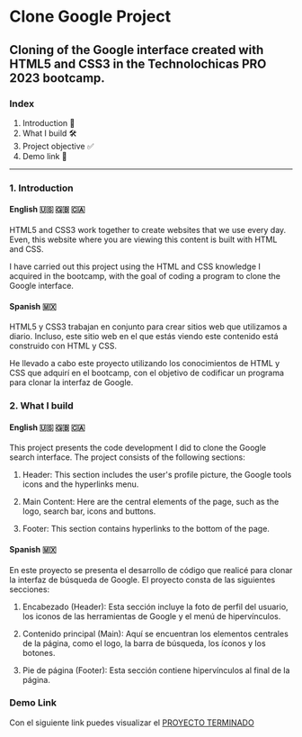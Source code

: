 # Clone Google Project

## Cloning of the Google interface created with HTML5 and CSS3 in the Technolochicas PRO 2023 bootcamp.

### Index

1. Introduction 📑
2. What I build 🛠
3. Project objective ✅
4. Demo link 🔗

****

### 1. Introduction

#### English 🇺🇸 🇬🇧 🇨🇦

HTML5 and CSS3 work together to create websites that we use every day. Even, this website where you are viewing this content is built with HTML and CSS.

I have carried out this project using the HTML and CSS knowledge I acquired in the bootcamp, with the goal of coding a program to clone the Google interface.

#### Spanish 🇲🇽

HTML5 y CSS3 trabajan en conjunto para crear sitios web que utilizamos a diario. Incluso, este sitio web en el que estás viendo este contenido está construido con HTML y CSS.

He llevado a cabo este proyecto utilizando los conocimientos de HTML y CSS que adquirí en el bootcamp, con el objetivo de codificar un programa para clonar la interfaz de Google.


### 2. What I build 

#### English 🇺🇸 🇬🇧 🇨🇦

This project presents the code development I did to clone the Google search interface. The project consists of the following sections:

1. Header: This section includes the user's profile picture, the Google tools icons and the hyperlinks menu.

2. Main Content: Here are the central elements of the page, such as the logo, search bar, icons and buttons.

3. Footer: This section contains hyperlinks to the bottom of the page.

#### Spanish 🇲🇽

En este proyecto se presenta el desarrollo de código que realicé para clonar la interfaz de búsqueda de Google. El proyecto consta de las siguientes secciones:

1. Encabezado (Header): Esta sección incluye la foto de perfil del usuario, los iconos de las herramientas de Google y el menú de hipervínculos.

2. Contenido principal (Main): Aquí se encuentran los elementos centrales de la página, como el logo, la barra de búsqueda, los íconos y los botones.

3. Pie de página (Footer): Esta sección contiene hipervínculos al final de la página.


### Demo Link

Con el siguiente link puedes visualizar el [PROYECTO TERMINADO](https://tubular-pixie-5ac5b6.netlify.app/)
